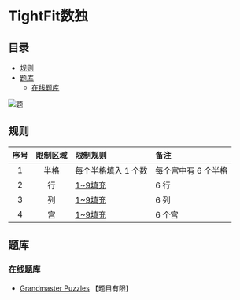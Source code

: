 # TightFit数独
<!-- START doctoc generated TOC please keep comment here to allow auto update -->
<!-- DON'T EDIT THIS SECTION, INSTEAD RE-RUN doctoc TO UPDATE -->
## 目录

- [规则](#%E8%A7%84%E5%88%99)
- [题库](#%E9%A2%98%E5%BA%93)
  - [在线题库](#%E5%9C%A8%E7%BA%BF%E9%A2%98%E5%BA%93)

<!-- END doctoc generated TOC please keep comment here to allow auto update -->

![题](https://www.gmpuzzles.com/images/blog/GM-TFSudokuEx.png)

## 规则

| 序号  | 限制区域 | 限制规则        | 备注          |
|:---:|:----:|:------------|:------------|
|  1  |  半格  | 每个半格填入 1 个数 | 每个宫中有 6 个半格 |
|  2  |  行   | [1~9填充]     | 6 行         |
|  3  |  列   | [1~9填充]     | 6 列         |
|  4  |  宫   | [1~9填充]     | 6 个宫        |

## 题库

### 在线题库

- [Grandmaster Puzzles](https://www.gmpuzzles.com/blog/tag/tightfitsudoku/) 【题目有限】

[1~9填充]: ../../../rules/rules.md#1to9填充
